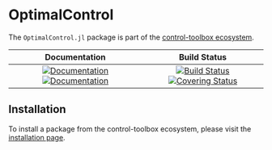 # OptimalControl

[gh-ci-img]: https://github.com/control-toolbox/OptimalControl.jl/actions/workflows/CI.yml/badge.svg?branch=main
[gh-ci-url]: https://github.com/control-toolbox/OptimalControl.jl/actions/workflows/CI.yml?query=branch%3Amain

[gh-co-img]: https://codecov.io/gh/control-toolbox/OptimalControl.jl/branch/main/graph/badge.svg?token=YM5YQQUSO3
[gh-co-url]: https://codecov.io/gh/control-toolbox/OptimalControl.jl

[gh-doc-dev-img]: https://img.shields.io/badge/docs-dev-blue.svg
[gh-doc-dev-url]: http://control-toolbox.github.io/OptimalControl.jl/dev

[gh-doc-stable-img]: https://img.shields.io/badge/docs-stable-blue.svg
[gh-doc-stable-url]: http://control-toolbox.github.io/OptimalControl.jl/stable

The `OptimalControl.jl` package is part of the [control-toolbox ecosystem](https://github.com/control-toolbox).

| **Documentation**                                                               | **Build Status**                                                                                |
|:-------------------------------------------------------------------------------:|:-----------------------------------------------------------------------------------------------:|
| [![Documentation][gh-doc-stable-img]][gh-doc-stable-url] [![Documentation][gh-doc-dev-img]][gh-doc-dev-url] | [![Build Status][gh-ci-img]][gh-ci-url] [![Covering Status][gh-co-img]][gh-co-url] |

## Installation

To install a package from the control-toolbox ecosystem, please visit the [installation page](https://github.com/control-toolbox#installation).
